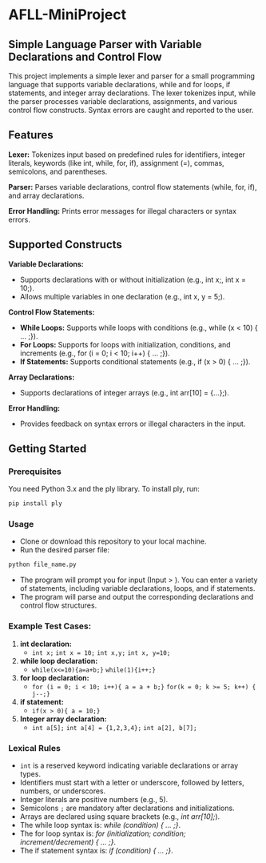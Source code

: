 # AFLL-MiniProject

## Simple Language Parser with Variable Declarations and Control Flow
This project implements a simple lexer and parser for a small programming language that supports variable declarations, while and for loops, if statements, and integer array declarations. The lexer tokenizes input, while the parser processes variable declarations, assignments, and various control flow constructs. Syntax errors are caught and reported to the user.

## Features
**Lexer:** Tokenizes input based on predefined rules for identifiers, integer literals, keywords (like int, while, for, if), assignment (=), commas, semicolons, and parentheses.

**Parser:** Parses variable declarations, control flow statements (while, for, if), and array declarations.

**Error Handling:** Prints error messages for illegal characters or syntax errors.

## Supported Constructs
**Variable Declarations:**
- Supports declarations with or without initialization (e.g., int x;, int x = 10;).
- Allows multiple variables in one declaration (e.g., int x, y = 5;).

**Control Flow Statements:**
- **While Loops:** Supports while loops with conditions (e.g., while (x < 10) { ... ;}).
- **For Loops:** Supports for loops with initialization, conditions, and increments (e.g., for (i = 0; i < 10; i++) { ... ;}).
- **If Statements:** Supports conditional statements (e.g., if (x > 0) { ... ;}).

**Array Declarations:**
- Supports declarations of integer arrays (e.g., int arr[10] = {...};).

**Error Handling:**

- Provides feedback on syntax errors or illegal characters in the input.


## Getting Started

### Prerequisites

You need Python 3.x and the ply library. To install ply, run:
```bash
pip install ply
```

### Usage
- Clone or download this repository to your local machine.
- Run the desired parser file:

```bash
python file_name.py
```

- The program will prompt you for input (Input > ). You can enter a variety of statements, including variable declarations, loops, and if statements.
- The program will parse and output the corresponding declarations and control flow structures.

### Example Test Cases:
1. **int declaration:**
    - `int x;`   `int x = 10;`   `int x,y;`   `int x, y=10;`
2. **while loop declaration:**
   - `while(x<=10){a=a+b;}`   `while(1){i++;}`   
3. **for loop declaration:**
   - `for (i = 0; i < 10; i++){ a = a + b;}`   `for(k = 0; k >= 5; k++) { j--;}`
4. **if statement:**
   - `if(x > 0){ a = 10;}`
5. **Integer array declaration:**
   - `int a[5];`   `int a[4] = {1,2,3,4};`   `int a[2], b[7];`
  

### Lexical Rules
- `int` is a reserved keyword indicating variable declarations or array types.
- Identifiers must start with a letter or underscore, followed by letters, numbers, or underscores.
- Integer literals are positive numbers (e.g., 5).
- Semicolons `;` are mandatory after declarations and initializations.
- Arrays are declared using square brackets (e.g., *int arr[10];*).
- The while loop syntax is: *while (condition) { ... ;}*.
- The for loop syntax is: *for (initialization; condition; increment/decrement) { ... ;}*.
- The if statement syntax is: *if (condition) { ... ;}*.

